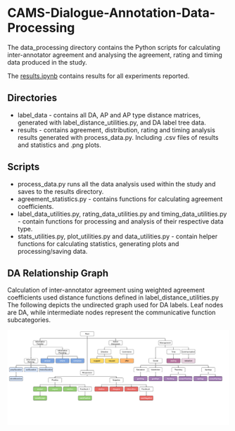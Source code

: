 # CAMS-Dialogue-Annotation-Data-Processing

The data_processing directory contains the Python scripts for calculating inter-annotator agreement and analysing the
agreement, rating and timing data produced in the study.

The [results.ipynb](/data_processing/results.ipynb) contains results for all experiments reported.

## Directories
- label_data - contains all DA, AP and AP type distance matrices, generated with label_distance_utilities.py,
 and DA label tree data.
- results - contains agreement, distribution, rating and timing analysis results generated with process_data.py.
Including .csv files of results and statistics and .png plots.

## Scripts
- process_data.py runs all the data analysis used within the study and saves to the results directory.
- agreement_statistics.py - contains functions for calculating agreement coefficients.
- label_data_utilities.py, rating_data_utilities.py and timing_data_utilities.py - contain functions for processing and
analysis of their respective data type.
- stats_utilities.py, plot_utilities.py and data_utilities.py - contain helper functions for calculating statistics,
generating plots and processing/saving data.
  
## DA Relationship Graph
Calculation of inter-annotator agreement using weighted agreement coefficients used distance functions defined in
label_distance_utilities.py
The following depicts the undirected graph used for DA labels. Leaf nodes are DA, while intermediate nodes represent
the communicative function subcategories. 

<p align="center">
<img src="/data_processing/label_data/DA Tree Diagram.png" width="1100">
</p>